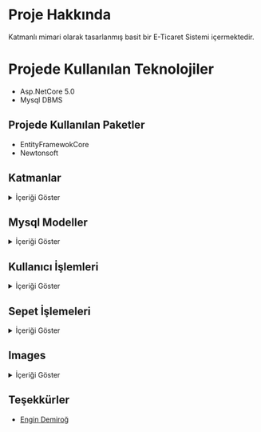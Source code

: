 # Proje Hakkında
Katmanlı mimari olarak tasarlanmış basit bir E-Ticaret Sistemi içermektedir.

# Projede Kullanılan Teknolojiler
+ Asp.NetCore 5.0
+ Mysql DBMS
## Projede Kullanılan Paketler
+ EntityFramewokCore
+ Newtonsoft

## Katmanlar
<details>
  <summary>İçeriği Göster</summary>
  
### Business

Gelen bilgileri gerekli koşullara göre işlemek veya kontrol etmek için oluşturulan İş Katmanı.

### Core

Projeden bağımsız çeşitli parçacıklar içeren çekirdek katman.

### DataAccess

Veritabanı CRUD işlemlerini gerçekleştirmek için oluşturulan Veri Erişim Katmanı.
### Entities

Veritabanı tabloları için oluşturulan Varlık Katmanı.

### MvcWebUI

İş katmanını internete açan Mvc Katmanı.
  </details>

  ## Mysql Modeller
  <details>
    <summary>İçeriği Göster</summary>

### Product
| Name          | Data Type     | Allow Nulls | Default |
| :------------ | :------------ | :---------- | :------ |
| ProductId     | int           | False       |         |
| CategoryId    | int           | False       |         |
| ProductName   | string        | False       |         |
| UnitPrice     | decimal       | False       |         |
| UnitsInStock  | short         | False       |         |

### Product
| Name          | Data Type     | Allow Nulls | Default |
| :------------ | :------------ | :---------- | :------ |
| CategoryId    | int           | False       |         |
| CategoryName  | string        | False       |         |
  </details>

  ## Kullanıcı İşlemleri
  <details>
    <summary>İçeriği Göster</summary>

### Microsoft.AspNetCore.Identity.EntityFrameworkCore ile kullanılmıştır.
  + DbContext
     + CustomIdentityDbContext
     + CustomIdentityUser
     + CustomIdentityRole

</details>

  ## Sepet İşlemeleri
  <details>
    <summary>İçeriği Göster</summary>

   + ISession'a Serialize edilerek set edilmiştir.
   + ISession'dan Deserialize edilerek get edilmiştir.
   
  ## Modeller
  
### Basket
| Name              | Data Type     | Allow Nulls | Default |
| :-----------------| :------------ | :---------- | :------ |
| BasketLine        | List          | False       |         |
| Total             | decimal       | False       |         |

### BasketLine
| Name          | Data Type     | Allow Nulls | Default |
| :------------ | :------------ | :---------- | :------ |
|  Product      | Product       | False       |         |
| Quantity      | İnt           | False       |         |
  
</details>

  ## Images
 <details>
<summary>İçeriği Göster</summary>
 <img width="1438" alt="Ekran Resmi 2022-07-23 16 47 52" src="https://user-images.githubusercontent.com/68536015/180611801-a1b8d0fb-6744-4597-8790-146b79c41425.png">
<img width="1435" alt="Ekran Resmi 2022-07-23 16 47 14" src="https://user-images.githubusercontent.com/68536015/180611846-56ede896-3ebf-432d-8449-70b16d2bcf33.png">
<img width="1438" alt="Ekran Resmi 2022-07-23 16 46 43" src="https://user-images.githubusercontent.com/68536015/180611867-7e3a9fa3-49a3-413a-a5c8-8ba36795cb48.png">
<img width="1440" alt="Ekran Resmi 2022-07-23 16 45 39" src="https://user-images.githubusercontent.com/68536015/180611870-7ba7db40-9e07-4bff-919e-0d6b1a44729c.png">
<img width="1436" alt="Ekran Resmi 2022-07-23 16 48 12" src="https://user-images.githubusercontent.com/68536015/180611880-5ad987b3-712a-4e5f-8337-e28a21d59ae7.png">
<img width="1440" alt="Ekran Resmi 2022-07-23 16 48 33" src="https://user-images.githubusercontent.com/68536015/180611886-2c0ed208-b23e-422e-99a3-8a0ef50a6df0.png">
<img width="1435" alt="Ekran Resmi 2022-07-23 16 49 07" src="https://user-images.githubusercontent.com/68536015/180611891-6e5a6292-800b-4b02-941b-96acc91bc02b.png">
<img width="1440" alt="Ekran Resmi 2022-07-23 16 49 28" src="https://user-images.githubusercontent.com/68536015/180611898-45e8b25d-4096-49eb-8339-42b3d7076c54.png">


   


 </details>

 ## Teşekkürler
  
- [Engin Demiroğ](https://www.linkedin.com/in/engindemirog/)

 
